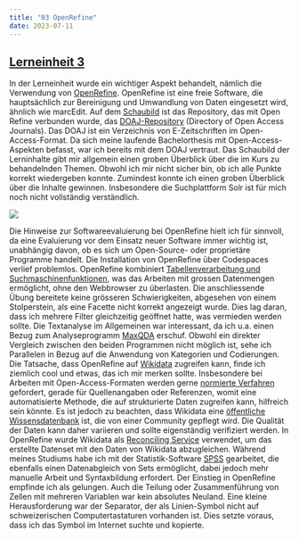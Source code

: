 ```yaml
---
title: "03 OpenRefine"
date: 2023-07-11
---
```

## [Lerneinheit 3](https://pad.gwdg.de/tql9ErMcQ1yd9FqMOj7TVw#)

In der Lerneinheit wurde ein wichtiger Aspekt behandelt, nämlich die Verwendung von [OpenRefine](https://openrefine.org/). OpenRefine ist eine freie Software, die hauptsächlich zur Bereinigung und Umwandlung von Daten eingesetzt wird, ähnlich wie marcEdit. Auf dem [Schaubild]() ist das Repository, das mit Open Refine verbunden wurde, das [DOAJ-Repository](https://doaj.org/) (Directory of Open Access Journals). Das DOAJ ist ein Verzeichnis von E-Zeitschriften im Open-Access-Format. Da sich meine laufende Bachelorthesis mit Open-Access-Aspekten befasst, war ich bereits mit dem DOAJ vertraut. Das Schaubild der Lerninhalte gibt mir allgemein einen groben Überblick über die im Kurs zu behandelnden Themen. Obwohl ich mir nicht sicher bin, ob ich alle Punkte korrekt wiedergeben konnte. Zumindest konnte ich einen groben Überblick über die Inhalte gewinnen. Insbesondere die Suchplattform Solr ist für mich noch nicht vollständig verständlich. 

![](https://pad.gwdg.de/uploads/c8d2a2dc-b427-4330-a665-b355a2a85f50.png)

Die Hinweise zur Softwareevaluierung bei OpenRefine hielt ich für sinnvoll, da eine Evaluierung vor dem Einsatz neuer Software immer wichtig ist, unabhängig davon, ob es sich um Open-Source- oder proprietäre Programme handelt. Die Installation von OpenRefine über Codespaces verlief problemlos. OpenRefine kombiniert [Tabellenverarbeitung und Suchmaschinenfunktionen](https://openrefine.org/docs), was das Arbeiten mit grossen Datenmengen ermöglicht, ohne den Webbrowser zu überlasten. Die anschliessende Übung bereitete keine grösseren Schwierigkeiten, abgesehen von einem Stolperstein, als eine Facette nicht korrekt angezeigt wurde. Dies lag daran, dass ich mehrere Filter gleichzeitig geöffnet hatte, was vermieden werden sollte. Die Textanalyse im Allgemeinen war interessant, da ich u.a. einen Bezug zum Analyseprogramm [MaxQDA](https://www.maxqda.com/de) erschuf. Obwohl ein direkter Vergleich zwischen den beiden Programmen nicht möglich ist, sehe ich Parallelen in Bezug auf die Anwendung von Kategorien und Codierungen. Die Tatsache, dass OpenRefine auf [Wikidata](https://www.wikidata.org/wiki/Wikidata:Main_Page) zugreifen kann, finde ich ziemlich cool und etwas, das ich mir merken sollte. Insbesondere bei Arbeiten mit Open-Access-Formaten werden gerne [normierte Verfahren](https://oa2020-de.org/blog/2018/07/31/empfehlungen_qualit%C3%A4tsstandards_oab%C3%BCcher/) gefordert, gerade für Quellenangaben oder Referenzen, womit eine automatisierte Methode, die auf strukturierte Daten zugreifen kann, hilfreich sein könnte. Es ist jedoch zu beachten, dass Wikidata eine [öffentliche Wissensdatenbank](https://docplayer.org/154688594-Wikidata-die-freie-wissensdatenbank-die-jeder-bearbeiten-kann.html) ist, die von einer Community gepflegt wird. Die Qualität der Daten kann daher variieren und sollte eigenständig verifiziert werden. In OpenRefine wurde Wikidata als [Reconciling Service](https://histhub.ch/reconciling/) verwendet, um das erstellte Datenset mit den Daten von Wikidata abzugleichen. Während meines Studiums habe ich mit der Statistik-Software [SPSS](https://www.ibm.com/de-de/products/spss-statistics) gearbeitet, die ebenfalls einen Datenabgleich von Sets ermöglicht, dabei jedoch mehr manuelle Arbeit und Syntaxbildung erfordert. Der Einstieg in OpenRefine empfinde ich als gelungen. Auch die Teilung oder Zusammenführung von Zellen mit mehreren Variablen war kein absolutes Neuland. Eine kleine Herausforderung war der Separator, der als Linien-Symbol nicht auf schweizerischen Computertastaturen vorhanden ist. Dies setzte voraus, dass ich das Symbol im Internet suchte und kopierte.

